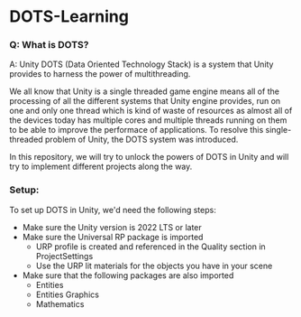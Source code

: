 # DOTS-Learning
### Q: What is DOTS?
A: Unity DOTS (Data Oriented Technology Stack) is a system that Unity provides to harness the power of multithreading. 

We all know that Unity is a single threaded game engine means all of the processing of all the different systems that Unity engine provides, run on one and only one thread which is kind of waste of resources as almost all of the devices today has multiple cores and multiple threads running on them to be able to improve the performace of applications. To resolve this single-threaded problem of Unity, the DOTS system was introduced.

In this repository, we will try to unlock the powers of DOTS in Unity and will try to implement different projects along the way. 

### Setup:
To set up DOTS in Unity, we'd need the following steps:
- Make sure the Unity version is 2022 LTS or later
- Make sure the Universal RP package is imported
	- URP profile is created and referenced in the Quality section in ProjectSettings
	- Use the URP lit materials for the objects you have in your scene
- Make sure that the following packages are also imported
	- Entities
	- Entities Graphics
	- Mathematics
